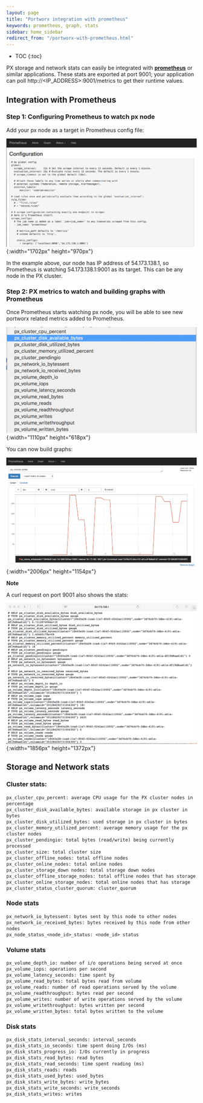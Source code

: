 ```yaml
---
layout: page
title: "Portworx integration with prometheus"
keywords: prometheus, graph, stats
sidebar: home_sidebar
redirect_from: "/portworx-with-prometheus.html"
---
```


* TOC
{:toc}

PX storage and network stats can easily be integrated with [**prometheus**](https://prometheus.io) or similar applications.
These stats are exported at port 9001; your application can poll http://&lt;IP_ADDRESS&gt;:9001/metrics to get their runtime values.

## Integration with Prometheus

### Step 1: Configuring Prometheus to watch px node
Add your px node as a target in Prometheus config file:

![Prometheus Config File](/images/prometheus-config.png "Prometheus Config File"){:width="1702px" height="970px"}

In the example above, our node has IP address of 54.173.138.1, so Prometheus is watching 54.173.138.1:9001 as its target. This can be any node in the PX cluster.

### Step 2: PX metrics to watch and building graphs with Prometheus

Once Prometheus starts watching px node, you will be able to see new portworx related metrics added to Prometheus. 

![PX Metrics in Prometheus](/images/px-metrics-in-prometheus.png "PX Metrics in Prometheus"){:width="1110px" height="618px"}

You can now build graphs:

![Building a Graph with Prometheus](/images/building-a-graph-with-prometheus.png "Building a Graph with Prometheus"){:width="2006px" height="1154px"}

**Note**

A curl request on port 9001 also shows the stats:

![Curl Request on 9001](/images/curl-request-on-9001.png "Curl Request on 9001"){:width="1856px" height="1372px"}

## Storage and Network stats

### Cluster stats:

```
px_cluster_cpu_percent: average CPU usage for the PX cluster nodes in percentage 
px_cluster_disk_available_bytes: available storage in px cluster in bytes
px_cluster_disk_utilized_bytes: used storage in px cluster in bytes
px_cluster_memory_utilized_percent: average memory usage for the px cluster nodes
px_cluster_pendingio: total bytes (read/write) being currently processed
px_cluster_size: total cluster size
px_cluster_offline_nodes: total offline nodes 
px_cluster_online_nodes: total online nodes 
px_cluster_storage_down nodes: total storage down nodes 
px_cluster_offline_storage_nodes: total offline nodes that has storage
px_cluster_online_storage_nodes: total online nodes that has storage 
px_cluster_status_cluster_quorum: cluster_quorum 
```

### Node stats

```
px_network_io_bytessent: bytes sent by this node to other nodes
px_network_io_received_bytes: bytes received by this node from other nodes
px_node_status_<node_id>_status: <node_id> status
```

### Volume stats

```
px_volume_depth_io: number of i/o operations being served at once
px_volume_iops: operations per second
px_volume_latency_seconds: time spent by
px_volume_read_bytes: total bytes read from volume
px_volume_reads: number of read operations served by the volume
px_volume_readthroughput: bytes read per second
px_volume_writes: number of write operations served by the volume
px_volume_writethroughput: bytes written per second
px_volume_written_bytes: total bytes written to the volume 
```

### Disk stats

```
px_disk_stats_interval_seconds: interval_seconds
px_disk_stats_io_seconds: time spent doing I/Os (ms)
px_disk_stats_progress_io: I/Os currently in progress
px_disk_stats_read_bytes: read bytes
px_disk_stats_read_seconds: time spent reading (ms)
px_disk_stats_reads: reads
px_disk_stats_used_bytes: used_bytes
px_disk_stats_write_bytes: write_bytes
px_disk_stats_write_seconds: write_seconds
px_disk_stats_writes: writes
```


